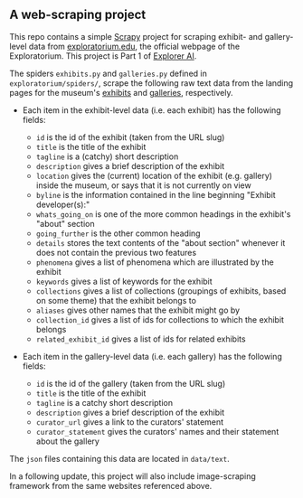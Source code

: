 ## A web-scraping project

This repo contains a simple [Scrapy](https://scrapy.org/) project for scraping exhibit- and gallery-level data from 
[exploratorium.edu](https://www.exploratorium.edu), the official webpage of the Exploratorium. 
This project is Part 1 of [Explorer AI](https://github.com/kristenvonbecker/Explorer_AI).

The spiders `exhibits.py` and `galleries.py` defined in `exploratorium/spiders/`, scrape the following raw text data 
from the landing pages for the museum's [exhibits](https://www.exploratorium.edu/exhibits/all) and 
[galleries](https://www.exploratorium.edu/visit/galleries), respectively.

  - Each item in the exhibit-level data (i.e. each exhibit) has the following fields:
    - `id` is the id of the exhibit (taken from the URL slug)
    - `title` is the title of the exhibit
    - `tagline` is a (catchy) short description
    - `description` gives a brief description of the exhibit
    - `location` gives the (current) location of the exhibit (e.g. gallery) inside the museum, or says that it is not 
currently on view
    - `byline` is the information contained in the line beginning "Exhibit developer(s):"
    - `whats_going_on` is one of the more common headings in the exhibit's "about" section
    - `going_further` is the other common heading
    - `details` stores the text contents of the "about section" whenever it does not contain the previous two features
    - `phenomena` gives a list of phenomena which are illustrated by the exhibit
    - `keywords` gives a list of keywords for the exhibit
    - `collections` gives a list of collections (groupings of exhibits, based on some theme) that the exhibit belongs to
    - `aliases` gives other names that the exhibit might go by
    - `collection_id` gives a list of ids for collections to which the exhibit belongs
    - `related_exhibit_id` gives a list of ids for related exhibits 


  - Each item in the gallery-level data (i.e. each gallery) has the following fields:
    - `id` is the id of the gallery (taken from the URL slug)
    - `title` is the title of the exhibit
    - `tagline` is a catchy short description
    - `description` gives a brief description of the exhibit
    - `curator_url` gives a link to the curators' statement
    - `curator_statement` gives the curators' names and their statement about the gallery
    
The `json` files containing this data are located in `data/text`.

In a following update, this project will also include image-scraping framework from the same websites referenced above.
